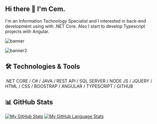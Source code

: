 ## Hi there 👋 I'm Cem.

<p>I'm an Information Technology Specialist and I interested in back-end development using with .NET Core. Also I start to develop Typescript projects with Angular.

![banner](https://user-images.githubusercontent.com/32098845/115912337-df56c000-a477-11eb-8f8c-696b03a3c9a3.png)

![banner2](https://user-images.githubusercontent.com/32098845/115913667-93a51600-a479-11eb-8007-ea669c734f7d.png)

## :hammer_and_wrench: Technologies & Tools
.NET CORE / C# / JAVA / REST API / SQL SERVER / NODE JS / JQUERY / HTML / CSS / BOOSTRAP / ANGULAR / TYPESCRIPT / GITHUB 

## :bar_chart: GitHub Stats
[![My GitHub Stats](https://github-readme-stats.vercel.app/api/?username=cemozaydin&count_private=true&theme=tokyonight&showicons=true)]()
[![My GitHub Language Stats](https://github-readme-stats.vercel.app/api/top-langs/?username=cemozaydin&langs_count=5&theme=tokyonight)]()
